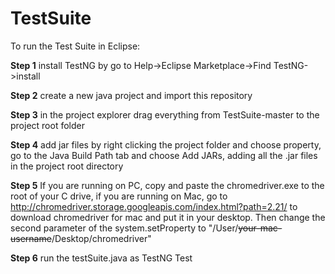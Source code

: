 # TestSuite
To run the Test Suite in Eclipse:

__Step 1__ install TestNG by go to Help->Eclipse Marketplace->Find TestNG->install

__Step 2__ create a new java project and import this repository

__Step 3__ in the project explorer drag everything from TestSuite-master to the project root folder

__Step 4__ add jar files by right clicking the project folder and choose property, go to the Java Build Path tab and choose Add JARs, adding all the .jar files in the project root directory

__Step 5__ If you are running on PC, copy and paste the chromedriver.exe to the root of your C drive, if you are running on Mac, go to http://chromedriver.storage.googleapis.com/index.html?path=2.21/ to download chromedriver for mac and put it in your desktop. Then change the second parameter of the system.setProperty to "/User/~~your-mac-username~~/Desktop/chromedriver"

__Step 6__ run the testSuite.java as TestNG Test
